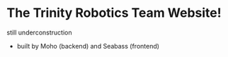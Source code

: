 # The Trinity Robotics Team Website!

still underconstruction
- built by Moho (backend) and Seabass (frontend)

